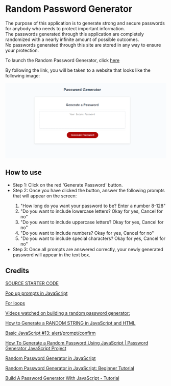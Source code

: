 # Random Password Generator

The purpose of this application is to generate strong and secure passwords for anybody who needs to protect important information. <br>
The passwords generated through this application are completely randomized with a nearly infinite amount of possible outcomes. <br>
No passwords generated through this site are stored in any way to ensure your protection.

To launch the Random Password Generator, click [here](https://dakotablanchard.github.io/password-generator/)

By following the link, you will be taken to a website that looks like the following image:

![Screenshot of password generator](./assets/images/liveSite.png)

## How to use

<ul>
<li>Step 1: Click on the red 'Generate Password' button.</li>

<li>Step 2: Once you have clicked the button, answer the following prompts that will appear on the screen:</li>
    <ol>
     <li>"How long do you want your password to be? Enter a number 8-128"</li>
     <li>"Do you want to include lowercase letters? Okay for yes, Cancel for no"</li>
     <li>"Do you want to include uppercase letters? Okay for yes, Cancel for no"</li>
     <li>"Do you want to include numbers? Okay for yes, Cancel for no"</li>
     <li>"Do you want to include special characters? Okay for yes, Cancel for no"</li>
    </ol>

<li>Step 3: Once all prompts are answered correctly, your newly generated password will appear in the text box.</li>
</ul>



## Credits

[SOURCE STARTER CODE](https://github.com/coding-boot-camp/friendly-parakeet)

[Pop up prompts in JavaScript](https://www.w3schools.com/js/js_popup.asp)

[For loops](https://www.w3schools.com/js/js_loop_for.asp)

<u>Videos watched on building a random password generator:</u>

[How to Generate a RANDOM STRING in JavaScript and HTML](https://www.youtube.com/watch?v=jww3V2fSQyg&t=234s)

[Basic JavaScript #13: alert/prompt/confirm](https://www.youtube.com/watch?v=ZmRYan3lAIo)

[How To Generate a Random Password Using JavaScript | Password Generator JavaScript Project](https://www.youtube.com/watch?v=Xrsb9SiF3a8&t=1051s)

[Random Password Generator in JavaScript](https://www.youtube.com/watch?v=v2jfGo7ztm8&t=1244s)

[Random Password Generator in JavaScript: Beginner Tutorial](https://www.youtube.com/watch?v=m5XF1OQ6rSg&t=232s)

[Build A Password Generator With JavaScript - Tutorial](https://www.youtube.com/watch?v=iKo9pDKKHnc)